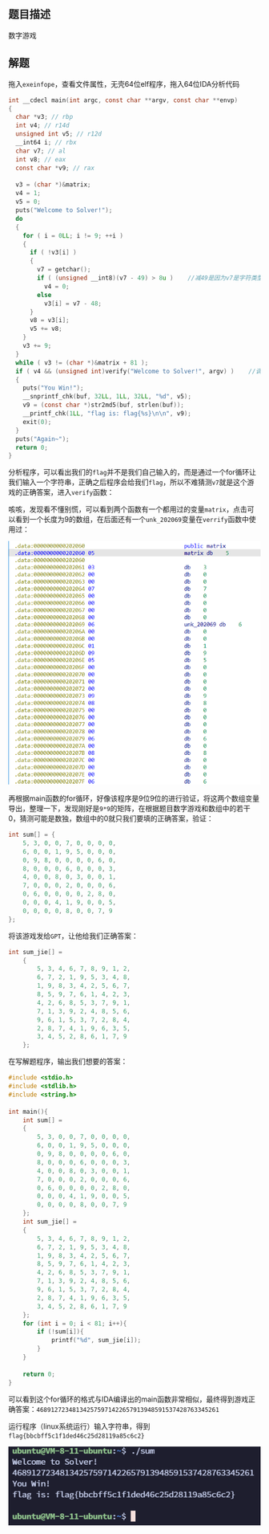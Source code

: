 ## 题目描述

数字游戏

## 解题

拖入`exeinfope`，查看文件属性，无壳64位elf程序，拖入64位IDA分析代码

```c
int __cdecl main(int argc, const char **argv, const char **envp)
{
  char *v3; // rbp
  int v4; // r14d
  unsigned int v5; // r12d
  __int64 i; // rbx
  char v7; // al
  int v8; // eax
  const char *v9; // rax

  v3 = (char *)&matrix;
  v4 = 1;
  v5 = 0;
  puts("Welcome to Solver!");
  do
  {
    for ( i = 0LL; i != 9; ++i )
    {
      if ( !v3[i] )
      {
        v7 = getchar();
        if ( (unsigned __int8)(v7 - 49) > 8u )    //减49是因为v7是字符类型，需转换为数字计算
          v4 = 0;
        else
          v3[i] = v7 - 48;
      }
      v8 = v3[i];
      v5 += v8;
    }
    v3 += 9;
  }
  while ( v3 != (char *)&matrix + 81 );
  if ( v4 && (unsigned int)verify("Welcome to Solver!", argv) )    //调用verify函数判断正确性
  {
    puts("You Win!");
    __snprintf_chk(buf, 32LL, 1LL, 32LL, "%d", v5);
    v9 = (const char *)str2md5(buf, strlen(buf));
    __printf_chk(1LL, "flag is: flag{%s}\n\n", v9);
    exit(0);
  }
  puts("Again~");
  return 0;
}
```



分析程序，可以看出我们的`flag`并不是我们自己输入的，而是通过一个for循环让我们输入一个字符串，正确之后程序会给我们`flag`，所以不难猜测`v7`就是这个游戏的正确答案，进入`verify`函数：

咳咳，发现看不懂别慌，可以看到两个函数有一个都用过的变量`matrix`，点击可以看到一个长度为9的数组，在后面还有一个`unk_202069`变量在`verrify`函数中使用过：

![image-20240220154546829](./img/sum/image-20240220154546829.png)

再根据main函数的for循环，好像该程序是9位9位的进行验证，将这两个数组变量导出，整理一下，发现刚好是`9*9`的矩阵，在根据题目数字游戏和数组中的若干0，猜测可能是数独，数组中的0就只我们要填的正确答案，验证：

```c
int sum[] = {
    5, 3, 0, 0, 7, 0, 0, 0, 0, 
    6, 0, 0, 1, 9, 5, 0, 0, 0, 
    0, 9, 8, 0, 0, 0, 0, 6, 0, 
    8, 0, 0, 0, 6, 0, 0, 0, 3, 
    4, 0, 0, 8, 0, 3, 0, 0, 1, 
    7, 0, 0, 0, 2, 0, 0, 0, 6, 
    0, 6, 0, 0, 0, 0, 2, 8, 0, 
    0, 0, 0, 4, 1, 9, 0, 0, 5, 
    0, 0, 0, 0, 8, 0, 0, 7, 9
};
```



将该游戏发给`GPT`，让他给我们正确答案：

```c
int sum_jie[] = 
    {
        5, 3, 4, 6, 7, 8, 9, 1, 2,
        6, 7, 2, 1, 9, 5, 3, 4, 8,
        1, 9, 8, 3, 4, 2, 5, 6, 7,
        8, 5, 9, 7, 6, 1, 4, 2, 3,
        4, 2, 6, 8, 5, 3, 7, 9, 1,
        7, 1, 3, 9, 2, 4, 8, 5, 6,
        9, 6, 1, 5, 3, 7, 2, 8, 4,
        2, 8, 7, 4, 1, 9, 6, 3, 5,
        3, 4, 5, 2, 8, 6, 1, 7, 9
    };
```



在写解题程序，输出我们想要的答案：

```c
#include <stdio.h>
#include <stdlib.h>
#include <string.h>

int main(){
    int sum[] = 
    {
        5, 3, 0, 0, 7, 0, 0, 0, 0, 
        6, 0, 0, 1, 9, 5, 0, 0, 0, 
        0, 9, 8, 0, 0, 0, 0, 6, 0, 
        8, 0, 0, 0, 6, 0, 0, 0, 3, 
        4, 0, 0, 8, 0, 3, 0, 0, 1, 
        7, 0, 0, 0, 2, 0, 0, 0, 6, 
        0, 6, 0, 0, 0, 0, 2, 8, 0, 
        0, 0, 0, 4, 1, 9, 0, 0, 5, 
        0, 0, 0, 0, 8, 0, 0, 7, 9
    };
    int sum_jie[] = 
    {
        5, 3, 4, 6, 7, 8, 9, 1, 2,
        6, 7, 2, 1, 9, 5, 3, 4, 8,
        1, 9, 8, 3, 4, 2, 5, 6, 7,
        8, 5, 9, 7, 6, 1, 4, 2, 3,
        4, 2, 6, 8, 5, 3, 7, 9, 1,
        7, 1, 3, 9, 2, 4, 8, 5, 6,
        9, 6, 1, 5, 3, 7, 2, 8, 4,
        2, 8, 7, 4, 1, 9, 6, 3, 5,
        3, 4, 5, 2, 8, 6, 1, 7, 9
    };
    for (int i = 0; i < 81; i++){
        if (!sum[i]){
            printf("%d", sum_jie[i]);
        }
    }

    return 0;
}
```



可以看到这个for循环的格式与IDA编译出的main函数非常相似，最终得到游戏正确答案：`468912723481342575971422657913948591537428763345261`

运行程序（linux系统运行）输入字符串，得到`flag{bbcbff5c1f1ded46c25d28119a85c6c2}`

![image-20240220154635767](./img/sum/image-20240220154635767.png)